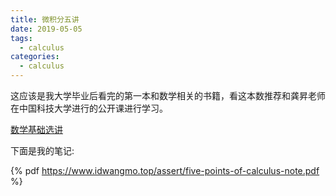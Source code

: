 ```yaml
---
title: 微积分五讲
date: 2019-05-05
tags:
  - calculus
categories:
  - calculus
---
```


这应该是我大学毕业后看完的第一本和数学相关的书籍，看这本数推荐和龚昇老师在中国科技大学进行的公开课进行学习。

[数学基础选讲](https://www.bilibili.com/video/av9373657)

下面是我的笔记:

{% pdf https://www.idwangmo.top/assert/five-points-of-calculus-note.pdf %}
